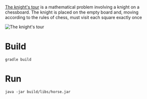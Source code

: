 [The knight's tour](http://en.wikipedia.org/wiki/Knight's_tour) is a mathematical problem involving a knight on a chessboard. The knight is placed on the empty board and, moving according to the rules of chess, must visit each square exactly once

![The knight's tour](https://raw.github.com/ashpool/horse/knights-tour.jpg)

# Build
```
gradle build
```

# Run
```
java -jar build/libs/horse.jar
```
